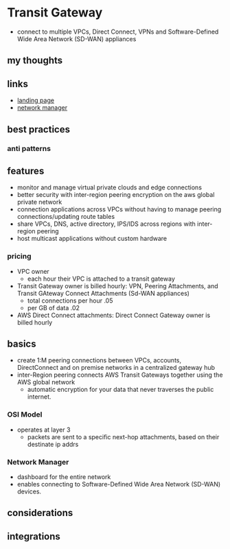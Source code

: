 # Transit Gateway

- connect to multiple VPCs, Direct Connect, VPNs and Software-Defined Wide Area Network (SD-WAN) appliances

## my thoughts

## links

- [landing page](https://aws.amazon.com/transit-gateway/?did=ap_card&trk=ap_card)
- [network manager](https://aws.amazon.com/transit-gateway/network-manager/)

## best practices

### anti patterns

## features

- monitor and manage virtual private clouds and edge connections
- better security with inter-region peering encryption on the aws global private network
- connection applications across VPCs without having to manage peering connections/updating route tables
- share VPCs, DNS, active directory, IPS/IDS across regions with inter-region peering
- host multicast applications without custom hardware

### pricing

- VPC owner
  - each hour their VPC is attached to a transit gateway
- Transit Gateway owner is billed hourly: VPN, Peering Attachments, and Transit GAteway Connect Attachments (Sd-WAN appliances)
  - total connections per hour .05
  - per GB of data .02
- AWS Direct Connect attachments: Direct Connect Gateway owner is billed hourly

## basics

- create 1:M peering connections between VPCs, accounts, DirectConnect and on premise networks in a centralized gateway hub
- inter-Region peering connects AWS Transit Gateways together using the AWS global network
  - automatic encryption for your data that never traverses the public internet.

### OSI Model

- operates at layer 3
  - packets are sent to a specific next-hop attachments, based on their destinate ip addrs

### Network Manager

- dashboard for the entire network
- enables connecting to Software-Defined Wide Area Network (SD-WAN) devices.

## considerations

## integrations

